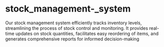 # stock_management-_system
Our stock management system efficiently tracks inventory levels, streamlining the process of stock control and monitoring. It provides real-time updates on stock quantities, facilitates easy reordering of items, and generates comprehensive reports for informed decision-making
